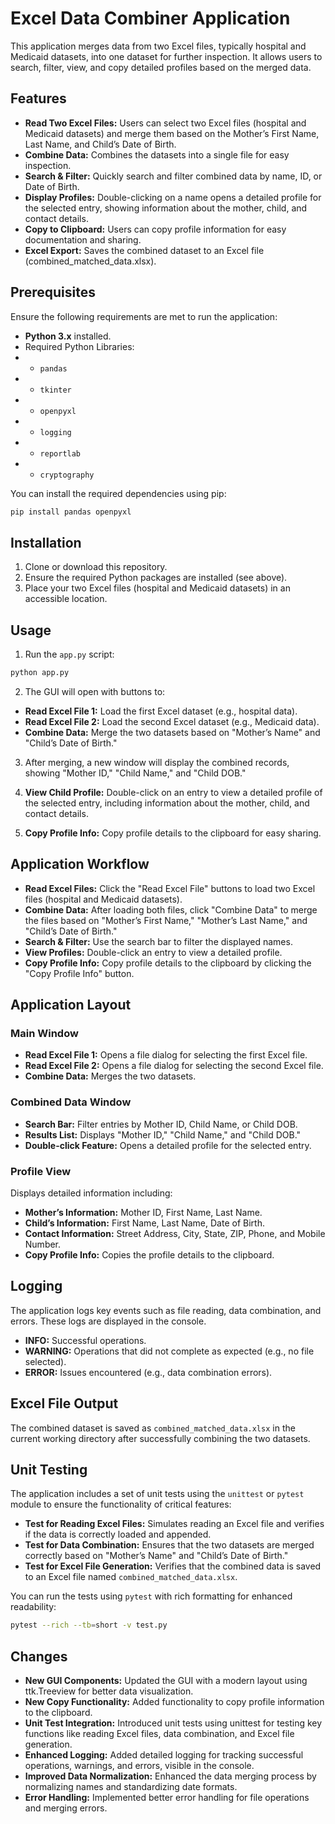 # Excel Data Combiner Application

This application merges data from two Excel files, typically hospital and Medicaid datasets, into one dataset for further inspection. It allows users to search, filter, view, and copy detailed profiles based on the merged data.

## Features
- **Read Two Excel Files:** Users can select two Excel files (hospital and Medicaid datasets) and merge them based on the Mother’s First Name, Last Name, and Child’s Date of Birth.
- **Combine Data:** Combines the datasets into a single file for easy inspection.
- **Search & Filter:** Quickly search and filter combined data by name, ID, or Date of Birth.
- **Display Profiles:** Double-clicking on a name opens a detailed profile for the selected entry, showing information about the mother, child, and contact details.
- **Copy to Clipboard:** Users can copy profile information for easy documentation and sharing.
- **Excel Export:** Saves the combined dataset to an Excel file (combined_matched_data.xlsx).

## Prerequisites

Ensure the following requirements are met to run the application:

- **Python 3.x** installed.
- Required Python Libraries:
- - `pandas`
- - `tkinter`
- - `openpyxl`
- - `logging`
- - `reportlab`
- - `cryptography`

You can install the required dependencies using pip:
``` bash
pip install pandas openpyxl
```

## Installation

1. Clone or download this repository.
2. Ensure the required Python packages are installed (see above).
3. Place your two Excel files (hospital and Medicaid datasets) in an accessible location.

## Usage

1. Run the `app.py` script:

``` bash
python app.py
```

2. The GUI will open with buttons to:
- **Read Excel File 1:** Load the first Excel dataset (e.g., hospital data).
- **Read Excel File 2:** Load the second Excel dataset (e.g., Medicaid data).
- **Combine Data:**  Merge the two datasets based on "Mother’s Name" and "Child’s Date of Birth."

3. After merging, a new window will display the combined records, showing "Mother ID," "Child Name," and "Child DOB."

4. **View Child Profile:** Double-click on an entry to view a detailed profile of the selected entry, including information about the mother, child, and contact details.

5. **Copy Profile Info:** Copy profile details to the clipboard for easy sharing.

## Application Workflow

- **Read Excel Files:** Click the "Read Excel File" buttons to load two Excel files (hospital and Medicaid datasets).
- **Combine Data:** After loading both files, click "Combine Data" to merge the files based on "Mother’s First Name," "Mother’s Last Name," and "Child’s Date of Birth."
- **Search & Filter:** Use the search bar to filter the displayed names.
- **View Profiles:** Double-click an entry to view a detailed profile.
- **Copy Profile Info:** Copy profile details to the clipboard by clicking the "Copy Profile Info" button.

## Application Layout  

### Main Window

- **Read Excel File 1:** Opens a file dialog for selecting the first Excel file.
- **Read Excel File 2:** Opens a file dialog for selecting the second Excel file.
- **Combine Data:** Merges the two datasets.

### Combined Data Window

- **Search Bar:** Filter entries by Mother ID, Child Name, or Child DOB.
- **Results List:** Displays "Mother ID," "Child Name," and "Child DOB."
- **Double-click Feature:** Opens a detailed profile for the selected entry.

### Profile View

Displays detailed information including:

- **Mother’s Information:** Mother ID, First Name, Last Name.
- **Child’s Information:** First Name, Last Name, Date of Birth.
- **Contact Information:** Street Address, City, State, ZIP, Phone, and Mobile Number.
- **Copy Profile Info:** Copies the profile details to the clipboard.

## Logging
The application logs key events such as file reading, data combination, and errors. These logs are displayed in the console.

- **INFO:** Successful operations.
- **WARNING:** Operations that did not complete as expected (e.g., no file selected).
- **ERROR:** Issues encountered (e.g., data combination errors).

## Excel File Output
The combined dataset is saved as `combined_matched_data.xlsx` in the current working directory after successfully combining the two datasets.

## Unit Testing
The application includes a set of unit tests using the `unittest` or `pytest` module to ensure the functionality of critical features:

- **Test for Reading Excel Files:** Simulates reading an Excel file and verifies if the data is correctly loaded and appended.
- **Test for Data Combination:** Ensures that the two datasets are merged correctly based on "Mother’s Name" and "Child’s Date of Birth."
- **Test for Excel File Generation:** Verifies that the combined data is saved to an Excel file named `combined_matched_data.xlsx`.  

You can run the tests using `pytest` with rich formatting for enhanced readability:

``` bash
pytest --rich --tb=short -v test.py
```

## Changes
- **New GUI Components:** Updated the GUI with a modern layout using ttk.Treeview for better data visualization.
- **New Copy Functionality:** Added functionality to copy profile information to the clipboard.
- **Unit Test Integration:** Introduced unit tests using unittest for testing key functions like reading Excel files, data combination, and Excel file generation.
- **Enhanced Logging:** Added detailed logging for tracking successful operations, warnings, and errors, visible in the console.
- **Improved Data Normalization:** Enhanced the data merging process by normalizing names and standardizing date formats.
- **Error Handling:** Implemented better error handling for file operations and merging errors.
